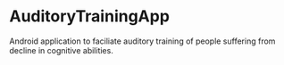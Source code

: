 # AuditoryTrainingApp
Android application to faciliate auditory training of people 
suffering from decline in cognitive abilities.
